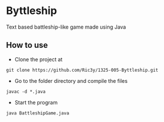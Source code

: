 # Byttleship

Text based battleship-like game made using Java 

## How to use

- Clone the project at 
```
git clone https://github.com/Ric3y/1325-005-Byttleship.git
 ```

- Go to the folder directory and compile the files
```
javac -d *.java
```

- Start the program
```
java BattleshipGame.java
```
